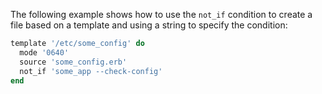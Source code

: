 The following example shows how to use the `not_if` condition to create
a file based on a template and using a string to specify the condition:

``` ruby
template '/etc/some_config' do
  mode '0640'
  source 'some_config.erb'
  not_if 'some_app --check-config'
end
```